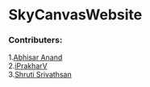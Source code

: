 # SkyCanvasWebsite

### Contributers: <br>

1.[Abhisar Anand](https://github.com/AbhisarAnand) <br>
2.[iPrakharV](https://github.com/iprakharv) <br>
3.[Shruti Srivathsan](https://github.com/sshruti115) <br><br>
